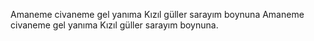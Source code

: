 Amaneme civaneme gel yanıma
Kızıl güller sarayım boynuna
Amaneme civaneme gel yanıma
Kızıl güller sarayım boynuna.
